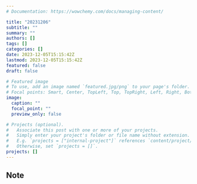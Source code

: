 ```yaml
---
# Documentation: https://wowchemy.com/docs/managing-content/

title: "20231206"
subtitle: ""
summary: ""
authors: []
tags: []
categories: []
date: 2023-12-05T15:15:42Z
lastmod: 2023-12-05T15:15:42Z
featured: false
draft: false

# Featured image
# To use, add an image named `featured.jpg/png` to your page's folder.
# Focal points: Smart, Center, TopLeft, Top, TopRight, Left, Right, BottomLeft, Bottom, BottomRight.
image:
  caption: ""
  focal_point: ""
  preview_only: false

# Projects (optional).
#   Associate this post with one or more of your projects.
#   Simply enter your project's folder or file name without extension.
#   E.g. `projects = ["internal-project"]` references `content/project/deep-learning/index.md`.
#   Otherwise, set `projects = []`.
projects: []
---
```


## Note

